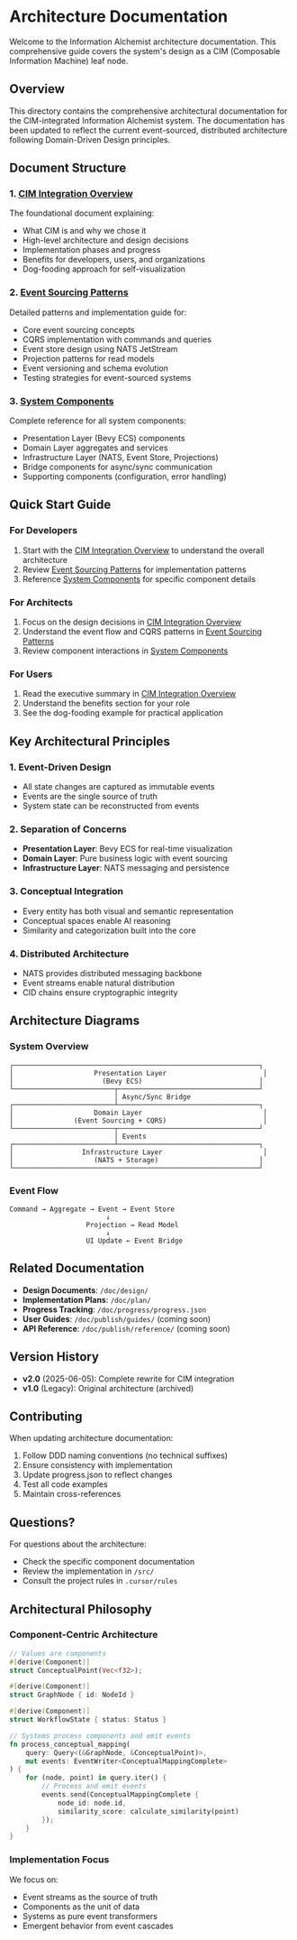 # Architecture Documentation

Welcome to the Information Alchemist architecture documentation. This comprehensive guide covers the system's design as a CIM (Composable Information Machine) leaf node.

## Overview

This directory contains the comprehensive architectural documentation for the CIM-integrated Information Alchemist system. The documentation has been updated to reflect the current event-sourced, distributed architecture following Domain-Driven Design principles.

## Document Structure

### 1. [CIM Integration Overview](./cim-overview.md)
The foundational document explaining:
- What CIM is and why we chose it
- High-level architecture and design decisions
- Implementation phases and progress
- Benefits for developers, users, and organizations
- Dog-fooding approach for self-visualization

### 2. [Event Sourcing Patterns](./event-sourcing.md)
Detailed patterns and implementation guide for:
- Core event sourcing concepts
- CQRS implementation with commands and queries
- Event store design using NATS JetStream
- Projection patterns for read models
- Event versioning and schema evolution
- Testing strategies for event-sourced systems

### 3. [System Components](./system-components.md)
Complete reference for all system components:
- Presentation Layer (Bevy ECS) components
- Domain Layer aggregates and services
- Infrastructure Layer (NATS, Event Store, Projections)
- Bridge components for async/sync communication
- Supporting components (configuration, error handling)

## Quick Start Guide

### For Developers
1. Start with the [CIM Integration Overview](./cim-overview.md) to understand the overall architecture
2. Review [Event Sourcing Patterns](./event-sourcing.md) for implementation patterns
3. Reference [System Components](./system-components.md) for specific component details

### For Architects
1. Focus on the design decisions in [CIM Integration Overview](./cim-overview.md)
2. Understand the event flow and CQRS patterns in [Event Sourcing Patterns](./event-sourcing.md)
3. Review component interactions in [System Components](./system-components.md)

### For Users
1. Read the executive summary in [CIM Integration Overview](./cim-overview.md)
2. Understand the benefits section for your role
3. See the dog-fooding example for practical application

## Key Architectural Principles

### 1. Event-Driven Design
- All state changes are captured as immutable events
- Events are the single source of truth
- System state can be reconstructed from events

### 2. Separation of Concerns
- **Presentation Layer**: Bevy ECS for real-time visualization
- **Domain Layer**: Pure business logic with event sourcing
- **Infrastructure Layer**: NATS messaging and persistence

### 3. Conceptual Integration
- Every entity has both visual and semantic representation
- Conceptual spaces enable AI reasoning
- Similarity and categorization built into the core

### 4. Distributed Architecture
- NATS provides distributed messaging backbone
- Event streams enable natural distribution
- CID chains ensure cryptographic integrity

## Architecture Diagrams

### System Overview
```
┌─────────────────────────────────────────────────────────────┐
│                    Presentation Layer                        │
│                      (Bevy ECS)                             │
└─────────────────────────┬───────────────────────────────────┘
                          │ Async/Sync Bridge
┌─────────────────────────┴───────────────────────────────────┐
│                    Domain Layer                              │
│               (Event Sourcing + CQRS)                        │
└─────────────────────────┬───────────────────────────────────┘
                          │ Events
┌─────────────────────────┴───────────────────────────────────┐
│                 Infrastructure Layer                         │
│                    (NATS + Storage)                         │
└─────────────────────────────────────────────────────────────┘
```

### Event Flow
```
Command → Aggregate → Event → Event Store
                        ↓
                   Projection → Read Model
                        ↓
                   UI Update ← Event Bridge
```

## Related Documentation

- **Design Documents**: `/doc/design/`
- **Implementation Plans**: `/doc/plan/`
- **Progress Tracking**: `/doc/progress/progress.json`
- **User Guides**: `/doc/publish/guides/` (coming soon)
- **API Reference**: `/doc/publish/reference/` (coming soon)

## Version History

- **v2.0** (2025-06-05): Complete rewrite for CIM integration
- **v1.0** (Legacy): Original architecture (archived)

## Contributing

When updating architecture documentation:
1. Follow DDD naming conventions (no technical suffixes)
2. Ensure consistency with implementation
3. Update progress.json to reflect changes
4. Test all code examples
5. Maintain cross-references

## Questions?

For questions about the architecture:
- Check the specific component documentation
- Review the implementation in `/src/`
- Consult the project rules in `.cursor/rules`

## Architectural Philosophy

### Component-Centric Architecture

```rust
// Values are components
#[derive(Component)]
struct ConceptualPoint(Vec<f32>);

#[derive(Component)]
struct GraphNode { id: NodeId }

#[derive(Component)]
struct WorkflowState { status: Status }

// Systems process components and emit events
fn process_conceptual_mapping(
    query: Query<(&GraphNode, &ConceptualPoint)>,
    mut events: EventWriter<ConceptualMappingComplete>
) {
    for (node, point) in query.iter() {
        // Process and emit events
        events.send(ConceptualMappingComplete {
            node_id: node.id,
            similarity_score: calculate_similarity(point)
        });
    }
}
```

### Implementation Focus

We focus on:
- Event streams as the source of truth
- Components as the unit of data
- Systems as pure event transformers
- Emergent behavior from event cascades
